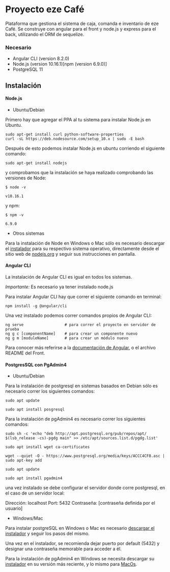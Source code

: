 # Proyecto eze Café

Plataforma que gestiona el sistema de caja, comanda e inventario de eze Café. Se construye con angular para el front y node.js y express para el back, utilizando el ORM de sequelize.

### Necesario

* Angular CLI (version 8.2.0)
* Node.js (version 10.16.1)[npm (version 6.9.0)]
* PostgreSQL 11

## Instalación

#### Node.js 

* Ubuntu/Debian

Primero hay que agregar el PPA al tu sistema para instalar Node.js en Ubuntu.
```
sudo apt-get install curl python-software-properties
curl -sL https://deb.nodesource.com/setup_10.x | sudo -E bash 
```

Después de esto podemos instalar Node.js en ubuntu corriendo el siguiente comando:
```
sudo apt-get install nodejs
```

y comprobamos que la instalación se haya realizado comprobando las versiones de Node:
```
$ node -v 

v10.16.1
```
y npm: 
```
$ npm -v 

6.9.0
```
* Otros sistemas

Para la instalación de Node en Windows o Mac sólo es necesario descargar el [instalador](https://nodejs.org/en/#download) para su respectivo sistema operativo, directamente desde el sitio web de [nodejs.org](https://nodejs.org/en/) y seguir sus instrucciones en pantalla.

#### Angular CLI

La instalación de Angular CLI es igual en todos los sistemas. 

*Importante:* Es necesario ya tener instalado node.js

Para instalar Angular CLI hay que correr el siguiente comando en terminal:
```
npm install -g @angular/cli
```

Una vez instalado podemos correr comandos propios de Angular CLI:
```
ng serve                  # para correr el proyecto en servidor de prueba
ng g c [componentName]    # para crear un componente nuevo
ng g m [moduleName]       # para crear un módulo nuevo
```
Para conocer más referirse a la [documentación de Angular](https://angular.io/cli), o el archivo README del Front.

#### PostgresSQL con PgAdmin4

* Ubuntu/Debian

Para la instalación de postgresql en sistemas basados en Debian sólo es necesario correr los siguientes comandos:
```
sudo apt update

sudo apt install posgresql
```

Para la instalación de pgAdmin4 es necesario correr los siguientes comandos:
```
sudo sh -c 'echo "deb http://apt.postgresql.org/pub/repos/apt/ $(lsb_release -cs)-pgdg main" >> /etc/apt/sources.list.d/pgdg.list'

sudo apt install wget ca-certificates

wget --quiet -O - https://www.postgresql.org/media/keys/ACCC4CF8.asc | sudo apt-key add

sudo apt update

sudo apt install pgadmin4
```
una vez instalado se debe configurar el servidor donde corre postgresql, en el caso de un servidor local:

Dirección: localhost
Port: 5432
Contraseña: [contraseña definida por el usuario]

* Windows/Mac

Para instalar postgreSQL en Windows o Mac es necesario [descargar el instalador](https://www.enterprisedb.com/downloads/postgres-postgresql-downloads) y seguir los pasos del mismo. 

Una vez en el instalador, se recomienda dejar puerto por default (5432) y designar una contraseña memorable para acceder a él. 

Para la instalación de pgAdmin4 en Windows se necesita descargar su [instalador](https://www.pgadmin.org/download/pgadmin-4-windows/) en su versión más reciente, y lo mismo para [MacOs](https://www.pgadmin.org/download/pgadmin-4-macos/).
